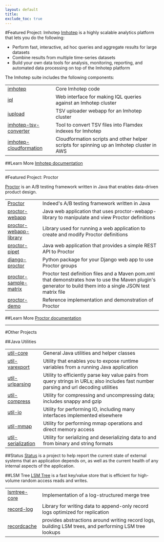 ```yaml
---
layout: default
title:
exclude_toc: true
---
```


#Featured Project: Imhotep
[Imhotep](http://opensource.indeedeng.io/imhotep/) is a highly scalable analytics platform that lets you do the following:

* Perform fast, interactive, ad hoc queries and aggregate results for large datasets
* Combine results from multiple time-series datasets
* Build your own data tools for analysis, monitoring, reporting, and automated data processing on top of the Imhotep platform

The Imhotep suite includes the following components:

| | | 
| ------ | --------- |
| [imhotep](https://github.com/indeedeng/imhotep) | Core Imhotep code |
| [iql](https://github.com/indeedeng/iql) | Web interface for making IQL queries against an Imhotep cluster |
| [iupload](https://github.com/indeedeng/iupload) | TSV uploader webapp for an Imhotep cluster
| [imhotep-tsv-converter](https://github.com/indeedeng/imhotep-tsv-converter) | Tool to convert TSV files into Flamdex indexes for Imhotep |
| [imhotep-cloudformation](https://github.com/indeedeng/imhotep-cloudformation) | Cloudformation scripts and other helper scripts for spinning up an Imhotep cluster in AWS |

##Learn More
[Imhotep documentation](http://opensource.indeedeng.io/imhotep/)

---


#Featured Project: Proctor

[Proctor](http://opensource.indeedeng.io/proctor/) is an A/B testing framework written in Java that enables data-driven product design.

| | |
| --- | --- |
| [Proctor](https://github.com/indeedeng/proctor) | Indeed's A/B testing framework written in Java |
| [proctor-webapp](https://github.com/indeedeng/proctor-webapp) | Java web application that uses proctor-webapp-library to manipulate and view Proctor definitions |
| [proctor-webapp-library](https://github.com/indeedeng/proctor-webapp-library) | Library used for running a web application to create and modify Proctor definitions |
| [proctor-pipet](https://github.com/indeedeng/proctor-pipet) | Java web application that provides a simple REST API to Proctor |
| [django-proctor](https://github.com/indeedeng/django-proctor) | Python package for your Django web app to use Proctor groups |
| [proctor-sample-matrix](https://github.com/indeedeng/proctor-sample-matrix) | Proctor test definition files and a Maven pom.xml that demonstrates how to use the Maven plugin's generator to build them into a single JSON test matrix file |
| [proctor-demo](https://github.com/indeedeng/proctor-demo) | Reference implementation and demonstration of Proctor |

##Learn More
[Proctor documentation](http://opensource.indeedeng.io/proctor/)

---


#Other Projects

##Java Utilities

| | | 
| ------ | --------- |
| [util-core](https://github.com/indeedeng/util/tree/master/util-core) | General Java utilities and helper classes |
| [util-varexport](https://github.com/indeedeng/util/tree/master/varexport) | Utility that enables you to expose runtime variables from a running Java application |
| [util-urlparsing](https://github.com/indeedeng/util/tree/master/urlparsing) | Utility to efficiently parse key value pairs from query strings in URLs; also includes fast number parsing and url decoding utilities
| [util-compress](https://github.com/indeedeng/util/tree/master/compress) | Utility for compressing and uncompressing data; includes snappy and gzip |
| [util-io](https://github.com/indeedeng/util/tree/master/io) | Utility for performing IO, including many interfaces implemented elsewhere |
| [util-mmap](https://github.com/indeedeng/util/tree/master/mmap) | Utility for performing mmap operations and direct memory access |
| [util-serialization](https://github.com/indeedeng/util/tree/master/serialization) | Utility for serializing and deserializing data to and from binary and string formats |

##Status
[Status](https://github.com/indeedeng/status) is a project to help report the current state of external systems that an application depends on, as well as the current health of any internal aspects of the application.

##LSM Tree
[LSM Tree](https://github.com/indeedeng/lsmtree) is a fast key/value store that is efficient for high-volume random access reads and writes. 

| | |
| --- | --- |
| [lsmtree-core](https://github.com/indeedeng/lsmtree/tree/master/lsmtree-core) | Implementation of a log-structured merge tree |
| [record-log](https://github.com/indeedeng/lsmtree/tree/master/recordlog) | Library for writing data to append-only record logs optimized for replication |
| [recordcache](https://github.com/indeedeng/lsmtree/tree/master/recordcache) | provides abstractions around writing record logs, building LSM trees, and performing LSM tree lookups |

